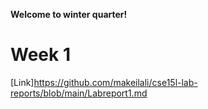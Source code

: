 **Welcome to winter quarter!**
# Week 1
[Link]https://github.com/makeilali/cse15l-lab-reports/blob/main/Labreport1.md
